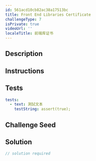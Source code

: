 ```yaml
---
id: 561acd10cb82ac38a17513bc
title: Front End Libraries Certificate
challengeType: 7
isPrivate: true
videoUrl: ''
localeTitle: 前端库证书
---
```


## Description
<section id="description">
</section>

## Instructions
<section id="instructions">
</section>

## Tests
<section id='tests'>

```yml
tests:
  - text: 測試文本
    testString: assert(true);

```

</section>

## Challenge Seed
<section id='challengeSeed'>

</section>

## Solution
<section id='solution'>

```js
// solution required
```
</section>
